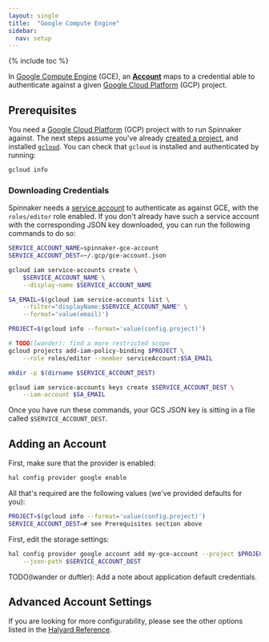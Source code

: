 ```yaml
---
layout: single
title:  "Google Compute Engine"
sidebar:
  nav: setup
---
```


{% include toc %}

In [Google Compute Engine](https://cloud.google.com/compute) (GCE), an 
[__Account__](/setup/providers/overview#accounts) maps to a credential able to 
authenticate against a given [Google Cloud Platform](https://cloud.google.com/) 
(GCP) project.

## Prerequisites

You need a [Google Cloud Platform](https://cloud.google.com/) (GCP) project
with to run Spinnaker against. The next steps assume you've already [created a
project](https://cloud.google.com/resource-manager/docs/creating-managing-projects), 
and installed [`gcloud`](https://cloud.google.com/sdk/downloads). You can check
that `gcloud` is installed and authenticated by running:

```bash
gcloud info
```

### Downloading Credentials

Spinnaker needs a [service
account](https://cloud.google.com/compute/docs/access/service-accounts) to
authenticate as against GCE, with the `roles/editor` role enabled. If
you don't already have such a service account with the corresponding JSON key
downloaded, you can run the following commands to do so:

```bash
SERVICE_ACCOUNT_NAME=spinnaker-gce-account
SERVICE_ACCOUNT_DEST=~/.gcp/gce-account.json

gcloud iam service-accounts create \
    $SERVICE_ACCOUNT_NAME \
    --display-name $SERVICE_ACCOUNT_NAME

SA_EMAIL=$(gcloud iam service-accounts list \
    --filter="displayName:$SERVICE_ACCOUNT_NAME" \
    --format='value(email)')

PROJECT=$(gcloud info --format='value(config.project)')

# TODO(lwander): find a more restricted scope
gcloud projects add-iam-policy-binding $PROJECT \
    --role roles/editor --member serviceAccount:$SA_EMAIL

mkdir -p $(dirname $SERVICE_ACCOUNT_DEST)

gcloud iam service-accounts keys create $SERVICE_ACCOUNT_DEST \
    --iam-account $SA_EMAIL
```

Once you have run these commands, your GCS JSON key is sitting in a file
called `$SERVICE_ACCOUNT_DEST`. 

## Adding an Account

First, make sure that the provider is enabled:

```bash
hal config provider google enable
```

All that's required are the following values (we've provided defaults for you):

```bash
PROJECT=$(gcloud info --format='value(config.project)')
SERVICE_ACCOUNT_DEST=# see Prerequisites section above
```

First, edit the storage settings:

```bash
hal config provider google account add my-gce-account --project $PROJECT \
    --json-path $SERVICE_ACCOUNT_DEST
```

TODO(lwander or duftler): Add a note about application default credentials.

## Advanced Account Settings

If you are looking for more configurability, please see the other options
listed in the [Halyard
Reference](https://github.com/spinnaker/halyard/blob/master/docs/commands.md#hal-config-provider-google-account-add).
